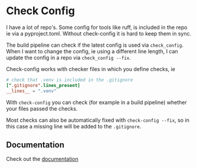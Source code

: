 # Check Config

I have a lot of repo's. Some config for tools like ruff, is included in the repo ie via a pyproject.toml. Without
check-config it is hard to keep them in sync.

The build pipeline can check if the latest config is used via `check_config`. When I want to change the config, 
ie using a different line length, I can update the config in a repo via `check_config --fix`.

Check-config works with checker files in which you define checks, ie

```check_config.toml
# check that .venv is included in the .gitignore
[".gitignore".lines_present]
__lines__ = ".venv"
```

With `check-config` you can check (for example in a build pipeline) whether your files passed the checks.

Most checks can also be automatically fixed with `check-config --fix`, so in this case a missing line will
be added to the `.gitignore`.

## Documentation

Check out the [documentation](https://check-config.readthedocs.io)
